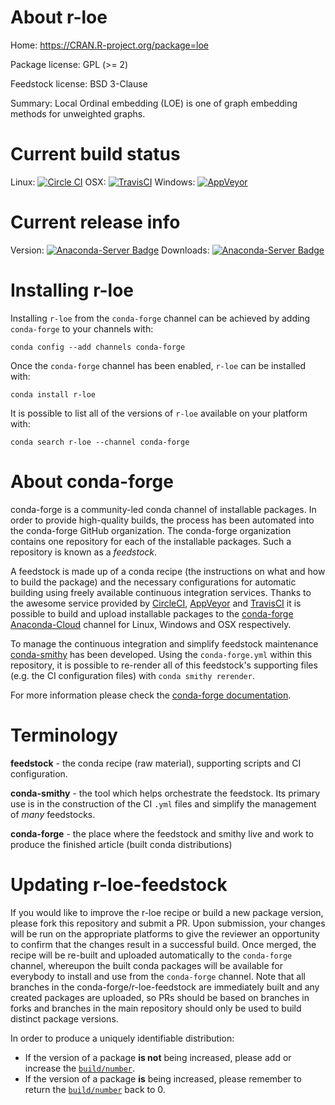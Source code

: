 About r-loe
===========

Home: https://CRAN.R-project.org/package=loe

Package license: GPL (>= 2)

Feedstock license: BSD 3-Clause

Summary: Local Ordinal embedding (LOE) is one of graph embedding methods for unweighted graphs.



Current build status
====================

Linux: [![Circle CI](https://circleci.com/gh/conda-forge/r-loe-feedstock.svg?style=shield)](https://circleci.com/gh/conda-forge/r-loe-feedstock)
OSX: [![TravisCI](https://travis-ci.org/conda-forge/r-loe-feedstock.svg?branch=master)](https://travis-ci.org/conda-forge/r-loe-feedstock)
Windows: [![AppVeyor](https://ci.appveyor.com/api/projects/status/github/conda-forge/r-loe-feedstock?svg=True)](https://ci.appveyor.com/project/conda-forge/r-loe-feedstock/branch/master)

Current release info
====================
Version: [![Anaconda-Server Badge](https://anaconda.org/conda-forge/r-loe/badges/version.svg)](https://anaconda.org/conda-forge/r-loe)
Downloads: [![Anaconda-Server Badge](https://anaconda.org/conda-forge/r-loe/badges/downloads.svg)](https://anaconda.org/conda-forge/r-loe)

Installing r-loe
================

Installing `r-loe` from the `conda-forge` channel can be achieved by adding `conda-forge` to your channels with:

```
conda config --add channels conda-forge
```

Once the `conda-forge` channel has been enabled, `r-loe` can be installed with:

```
conda install r-loe
```

It is possible to list all of the versions of `r-loe` available on your platform with:

```
conda search r-loe --channel conda-forge
```


About conda-forge
=================

conda-forge is a community-led conda channel of installable packages.
In order to provide high-quality builds, the process has been automated into the
conda-forge GitHub organization. The conda-forge organization contains one repository
for each of the installable packages. Such a repository is known as a *feedstock*.

A feedstock is made up of a conda recipe (the instructions on what and how to build
the package) and the necessary configurations for automatic building using freely
available continuous integration services. Thanks to the awesome service provided by
[CircleCI](https://circleci.com/), [AppVeyor](http://www.appveyor.com/)
and [TravisCI](https://travis-ci.org/) it is possible to build and upload installable
packages to the [conda-forge](https://anaconda.org/conda-forge)
[Anaconda-Cloud](http://docs.anaconda.org/) channel for Linux, Windows and OSX respectively.

To manage the continuous integration and simplify feedstock maintenance
[conda-smithy](http://github.com/conda-forge/conda-smithy) has been developed.
Using the ``conda-forge.yml`` within this repository, it is possible to re-render all of
this feedstock's supporting files (e.g. the CI configuration files) with ``conda smithy rerender``.

For more information please check the [conda-forge documentation](https://conda-forge.org/docs/).

Terminology
===========

**feedstock** - the conda recipe (raw material), supporting scripts and CI configuration.

**conda-smithy** - the tool which helps orchestrate the feedstock.
                   Its primary use is in the construction of the CI ``.yml`` files
                   and simplify the management of *many* feedstocks.

**conda-forge** - the place where the feedstock and smithy live and work to
                  produce the finished article (built conda distributions)


Updating r-loe-feedstock
========================

If you would like to improve the r-loe recipe or build a new
package version, please fork this repository and submit a PR. Upon submission,
your changes will be run on the appropriate platforms to give the reviewer an
opportunity to confirm that the changes result in a successful build. Once
merged, the recipe will be re-built and uploaded automatically to the
`conda-forge` channel, whereupon the built conda packages will be available for
everybody to install and use from the `conda-forge` channel.
Note that all branches in the conda-forge/r-loe-feedstock are
immediately built and any created packages are uploaded, so PRs should be based
on branches in forks and branches in the main repository should only be used to
build distinct package versions.

In order to produce a uniquely identifiable distribution:
 * If the version of a package **is not** being increased, please add or increase
   the [``build/number``](http://conda.pydata.org/docs/building/meta-yaml.html#build-number-and-string).
 * If the version of a package **is** being increased, please remember to return
   the [``build/number``](http://conda.pydata.org/docs/building/meta-yaml.html#build-number-and-string)
   back to 0.